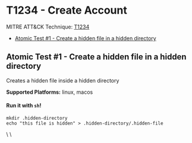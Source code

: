 # T1234 - Create Account
MITRE ATT&CK Technique: [T1234](https://attack.mitre.org/wiki/Technique/T1234)


- [Atomic Test #1 - Create a hidden file in a hidden directory](#atomic-test-1---create-a-hidden-file-in-a-hidden-directory)


## Atomic Test #1 - Create a hidden file in a hidden directory
Creates a hidden file inside a hidden directory

**Supported Platforms:** linux, macos


#### Run it with `sh`!
```
mkdir .hidden-directory
echo "this file is hidden" > .hidden-directory/.hidden-file
```
\ 
\ 
